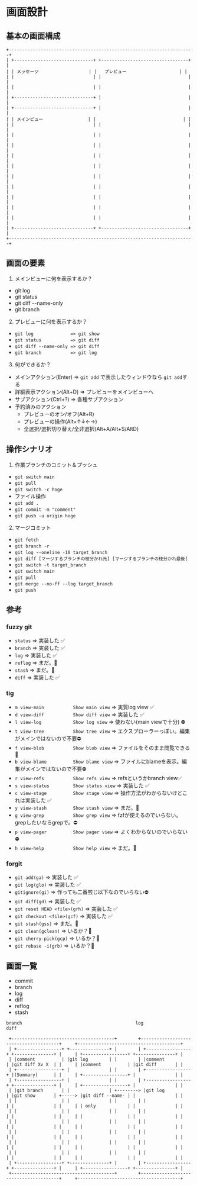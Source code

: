 # 画面設計

## 基本の画面構成

```
+----------------------------------------------------------------------+
| +------------------------------+ +---------------------------------+ |
| | メッセージ                   | |   プレビュー                    | |
| |                              | |                                 | |
| |                              | |                                 | |
| +------------------------------+ |                                 | |
| +------------------------------+ |                                 | |
| | メインビュー                 | |                                 | |
| |                              | |                                 | |
| |                              | |                                 | |
| |                              | |                                 | |
| |                              | |                                 | |
| |                              | |                                 | |
| |                              | |                                 | |
| |                              | |                                 | |
| |                              | |                                 | |
| |                              | |                                 | |
| |                              | |                                 | |
| +------------------------------+ +---------------------------------+ |
+----------------------------------------------------------------------+
```

## 画面の要素
1. メインビューに何を表示するか？
  - git log 
  - git status
  - git diff --name-only
  - git branch

2. プレビューに何を表示するか？
  - `git log              => git show`
  - `git status           => git diff`
  - `git diff --name-only => git diff`
  - `git branch           => git log`

3. 何ができるか？
  - メインアクション(Enter) => `git add` で表示したウィンドウなら `git add`する
  - 詳細表示アクション(Alt+D) => プレビューをメインビューへ
  - サブアクション(Ctrl+?) => 各種サブアクション
  - 予約済みのアクション
    - プレビューのオン/オフ(Alt+R)
    - プレビューの操作(Alt+↑↓←→)
    - 全選択/選択切り替え/全非選択(Alt+A/Alt+S/AltD)

## 操作シナリオ
1. 作業ブランチのコミット＆プッシュ
- `git switch main`
- `git pull`
- `git switch -c hoge`
- ファイル操作
- `git add .`
- `git commit -m "comment"`
- `git push -u origin hoge`

2. マージコミット
- `git fetch`
- `git branch -r`
- `git log --oneline -10 target_branch`
- `git diff [マージするブランチの枝分かれ元] [マージするブランチの枝分かれ最後]`
- `git switch -t target_branch`
- `git switch main`
- `git pull`
- `git merge --no-ff --log target_branch`
- `git push`

## 参考
### fuzzy git
- `status` => 実装した ✅
- `branch` => 実装した ✅
- `log` => 実装した ✅
- `reflog` => まだ。🚸
- `stash` => まだ。🚸
- `diff` => 実装した ✅

### tig
- `m view-main           Show main view` => 実質log view ✅
- `d view-diff           Show diff view` => 実装した ✅
- `l view-log            Show log view` => 使わない(main viewで十分) ⛔
- `t view-tree           Show tree view` => エクスプローラーっぽい。編集がメインではないので不要⛔
- `f view-blob           Show blob view` => ファイルをそのまま閲覧できる🚸
- `b view-blame          Show blame view` => ファイルにblameを表示。編集がメインではないので不要⛔
- `r view-refs           Show refs view` => refsというかbranch view✅
- `s view-status         Show status view` => 実装した ✅
- `c view-stage          Show stage view` => 操作方法がわからないけどこれは実装した ✅
- `y view-stash          Show stash view` => まだ。🚸
- `g view-grep           Show grep view` => fzfが使えるのでいらない。grepしたいならgrepで。⛔
- `p view-pager          Show pager view` => よくわからないのでいらない ⛔
- `h view-help           Show help view` => まだ。🚸

### forgit
- `git add(ga)` => 実装した ✅
- `git log(glo)` => 実装した ✅
- `gitignore(gi)` => 作っても二番煎じ以下なのでいらない⛔
- `git diff(gd)` => 実装した ✅
- `git reset HEAD <file>(grh)` => 実装した ✅
- `git checkout <file>(gcf)` => 実装した ✅
- `git stash(gss)` => まだ。🚸
- `git clean(gclean)` => いるか？🚸
- `git cherry-pick(gcp)` => いるか？🚸
- `git rebase -i(grb)` => いるか？🚸

## 画面一覧
- commit
- branch
- log
- diff
- reflog
- stash

```
branch                                           log                                           diff

 +---------------------------------------+        +---------------------------------------+     +---------------------------------------+
 | +-----------------+ +---------------+ |        | +-----------------+ +---------------+ |     | +-----------------+ +---------------+ |
 | |comment          | |git log        | |        | |comment          | |git diff Xv X  | |     | |comment          | |git diff       | |
 | +-----------------+ |               | |        | +-----------------+ |(Summary)      | |     | +-----------------+ |               | |
 | +-----------------+ |               | |        | +-----------------+ +---------------+ |     | +-----------------+ |               | |
 | |git branch       | |               | +--------> |git log          | |git show       | +-----> |git diff --name- | |               | |
 | |                 | |               | |        | |                 | |               | |     | | only            | |               | |
 | |                 | |               | |        | |                 | |               | |     | |                 | |               | |
 | |                 | |               | |        | |                 | |               | |     | |                 | |               | |
 | |                 | |               | |        | |                 | |               | |     | |                 | |               | |
 | |                 | |               | |        | |                 | |               | |     | |                 | |               | |
 | |                 | |               | |        | |                 | |               | |     | |                 | |               | |
 | +-----------------+ +---------------+ |        | +-----------------+ +---------------+ |     | +-----------------+ +---------------+ |
 +---------------------------------------+        +---------------------------------------+     +---------------------------------------+
```